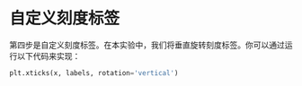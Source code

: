 # 自定义刻度标签

第四步是自定义刻度标签。在本实验中，我们将垂直旋转刻度标签。你可以通过运行以下代码来实现：

```python
plt.xticks(x, labels, rotation='vertical')
```
